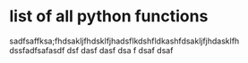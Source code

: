 ---
---

# list of all python functions 

sadfsaffksa;fhdsakljfhdsklfjhadsflkdshfldkashfdsakljfjhdasklfh
dssfadfsafasdf
dsf
dasf
dasf
dsa
f
dsaf
dsaf
